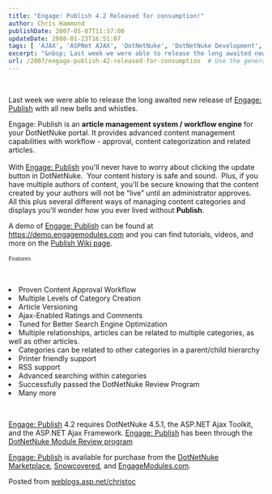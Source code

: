 ```yaml
---
title: "Engage: Publish 4.2 Released for consumption!"
author: Chris Hammond
publishDate: 2007-05-07T11:37:00
updateDate: 2008-01-23T16:51:07
tags: [ 'AJAX', 'ASPNet AJAX', 'DotNetNuke', 'DotNetNuke Development', 'Engage Software', 'Publish' ]
excerpt: "&nbsp; Last week we were able to release the long awaited new release of Engage: Publish with all new bells and whistles.Engage:&nbsp;Publish is an article management system / workflow engine for your DotNetNuke portal. It provides advanced content management capabilities with workflow - approval, content categorization and related articles.&nbsp; With Engage: Publish&nbsp;you'll never have to worry about clicking the update button in DotNetNuke.&nbsp; Your content history is safe and sound.&nbsp; Plus, if you have multiple authors of content, you'll be secure knowing that the content created by your authors will not be &ldquo;live&rdquo; until an administrator approves.&nbsp; All this plus several different ways of managing content categories and displays you&#39;ll wonder how you ever lived without Publish.A demo of Engage: Publish can be found at https://demo.engagemodules.com and you can find tutorials, videos, and more on the Publish Wiki page.Features&nbsp;Proven Content Approval Workflow Multiple Levels of Category Creation Article Versioning Ajax-Enabled Ratings and Comments Tuned for Better Search Engine Optimization Multiple relationships, articles can be related to multiple categories, as well as other articles. Categories can be related to other categories in a parent/child hierarchy Printer friendly support RSS support Advanced searching within categories Successfully passed the DotNetNuke Review Program Many more &nbsp;Engage: Publish 4.2 requires DotNetNuke 4.5.1, the ASP.NET Ajax Toolkit, and the ASP.NET Ajax Framework. Engage: Publish has been through the DotNetNuke Module Review programEngage: Publish is available for purchase from the DotNetNuke Marketplace, Snowcovered, and EngageModules.com. Posted from..."
url: /2007/engage-publish-42-released-for-consumption  # Use the generated URL with year
---
```

<span class="Forum_Normal" id="spBody">&nbsp; <p>Last week we were able to release the long awaited new release of <a href="https://www.engagemodules.com/Modules/EngagePublish/tabid/61/Default.aspx">Engage: Publish</a> with all new bells and whistles.</p><p>Engage:&nbsp;Publish is an <strong>article management system / workflow engine</strong> for your DotNetNuke portal. It provides advanced content management capabilities with workflow - approval, content categorization and related articles.&nbsp; <br /><br />With <a href="https://www.engagemodules.com/Modules/EngagePublish/tabid/61/Default.aspx">Engage: Publish</a>&nbsp;you'll never have to worry about clicking the update button in DotNetNuke.&nbsp; Your content history is safe and sound.&nbsp; Plus, if you have multiple authors of content, you'll be secure knowing that the content created by your authors will not be &ldquo;live&rdquo; until an administrator approves.&nbsp; All this plus several different ways of managing content categories and displays you&#39;ll wonder how you ever lived without <strong>Publish</strong>.</p><p>A demo of <a href="https://www.engagemodules.com/Modules/EngagePublish/tabid/61/Default.aspx">Engage: Publish</a> can be found at <a href="https://demo.engagemodules.com/">https://demo.engagemodules.com</a> and you can find tutorials, videos, and more on the <a href="https://www.engagemodules.com/Modules/EngagePublish/PublishWiki/tabid/66/Default.aspx">Publish Wiki page</a>.</p><p><span class="Normal"><font face="Tahoma" size="2">Features</font></span></p><p>&nbsp;</p><li>Proven Content Approval Workflow </li><li>Multiple Levels of Category Creation </li><li>Article Versioning </li><li>Ajax-Enabled Ratings and Comments </li><li>Tuned for Better Search Engine Optimization </li><li>Multiple relationships, articles can be related to multiple categories, as well as other articles. </li><li>Categories can be related to other categories in a parent/child hierarchy </li><li>Printer friendly support </li><li>RSS support </li><li>Advanced searching within categories </li><li>Successfully passed the DotNetNuke Review Program </li><li>Many more <p>&nbsp;</p><p><a href="https://www.engagemodules.com/Modules/EngagePublish/tabid/61/Default.aspx">Engage: Publish</a> 4.2 requires DotNetNuke 4.5.1, the ASP.NET Ajax Toolkit, and the ASP.NET Ajax Framework. <a href="https://www.engagemodules.com/Modules/EngagePublish/tabid/61/Default.aspx">Engage: Publish</a> has been through the <a href="https://www.dotnetnuke.com/Community/ReviewedModules/tabid/962/Default.aspx">DotNetNuke Module Review program</a></p><p><a href="https://www.engagemodules.com/Modules/EngagePublish/tabid/61/Default.aspx">Engage: Publish</a> is available for purchase from the <a href="https://marketplace.dotnetnuke.com/p-58-engage-publish42.aspx">DotNetNuke Marketplace</a>, <a href="https://www.snowcovered.com/Snowcovered2/Default.aspx?tabid=242&amp;PackageID=7198">Snowcovered</a>, and <a href="https://www.engagemodules.com/Modules/EngagePublish/tabid/61/Default.aspx">EngageModules.com</a>.</p></li></span> Posted from <A href="https://weblogs.asp.net/christoc/">weblogs.asp.net/christoc</a>
